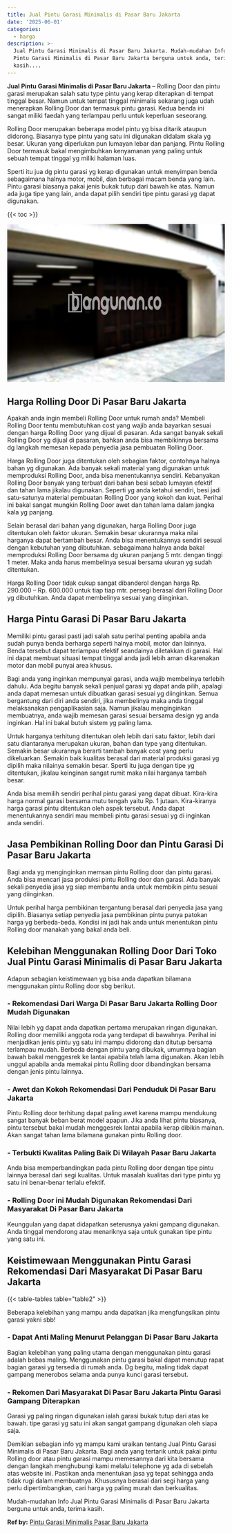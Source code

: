 ```yaml
---
title: Jual Pintu Garasi Minimalis di Pasar Baru Jakarta
date: '2025-06-01'
categories:
  - harga
description: >-
  Jual Pintu Garasi Minimalis di Pasar Baru Jakarta. Mudah-mudahan Info Jual
  Pintu Garasi Minimalis di Pasar Baru Jakarta berguna untuk anda, terima
  kasih....
---
```


**Jual Pintu Garasi Minimalis di Pasar Baru Jakarta** – Rolling Door dan pintu garasi merupakan salah satu type pintu yang kerap diterapkan di tempat tinggal besar. Namun untuk tempat tinggal minimalis sekarang juga udah menerapkan Rolling Door dan termasuk pintu garasi. Kedua benda ini sangat miliki faedah yang terlampau perlu untuk keperluan seseorang.

Rolling Door merupakan beberapa model pintu yg bisa ditarik ataupun didorong. Biasanya type pintu yang satu ini digunakan didalam skala yg besar. Ukuran yang diperlukan pun lumayan lebar dan panjang. Pintu Rolling Door termasuk bakal mengimbuhkan kenyamanan yang paling untuk sebuah tempat tinggal yg miliki halaman luas.

Sperti itu jua dg pintu garasi yg kerap digunakan untuk menyimpan benda sebagaimana halnya motor, mobil, dan berbagai macam benda yang lain. Pintu garasi biasanya pakai jenis bukak tutup dari bawah ke atas. Namun ada juga tipe yang lain, anda dapat pilih sendiri tipe pintu garasi yg dapat digunakan.

{{< toc >}}

![Jual Pintu Garasi Minimalis di Pasar Baru Jakarta](/images/pintu-garasi-26.png)

## Harga Rolling Door Di Pasar Baru Jakarta

Apakah anda ingin membeli Rolling Door untuk rumah anda? Membeli Rolling Door tentu membutuhkan cost yang wajib anda bayarkan sesuai dengan harga Rolling Door yang dijual di pasaran. Ada sangat banyak sekali Rolling Door yg dijual di pasaran, bahkan anda bisa membikinnya bersama dg langkah memesan kepada penyedia jasa pembuatan Rolling Door.

Harga Rolling Door juga ditentukan oleh sebagian faktor, contohnya halnya bahan yg digunakan. Ada banyak sekali material yang digunakan untuk memproduksi Rolling Door, anda bisa menentukannya sendiri. Kebanyakan Rolling Door banyak yang terbuat dari bahan besi sebab lumayan efektif dan tahan lama jikalau digunakan. Seperti yg anda ketahui sendiri, besi jadi satu-satunya material pembuatan Rolling Door yang kokoh dan kuat. Perihal ini bakal sangat mungkin Rolling Door awet dan tahan lama dalam jangka kala yg panjang.

Selain berasal dari bahan yang digunakan, harga Rolling Door juga ditentukan oleh faktor ukuran. Semakin besar ukurannya maka nilai harganya dapat bertambah besar. Anda bisa menentukannya sendiri sesuai dengan kebutuhan yang dibutuhkan. sebagaimana halnya anda bakal memproduksi Rolling Door bersama dg ukuran panjang 5 mtr. dengan tinggi 1 meter. Maka anda harus membelinya sesuai bersama ukuran yg sudah ditentukan.

Harga Rolling Door tidak cukup sangat dibanderol dengan harga Rp. 290.000 – Rp. 600.000 untuk tiap tiap mtr. persegi berasal dari Rolling Door yg dibutuhkan. Anda dapat membelinya sesuai yang diinginkan.

## Harga Pintu Garasi Di Pasar Baru Jakarta

Memiliki pintu garasi pasti jadi salah satu perihal penting apabila anda sudah punya benda berharga seperti halnya mobil, motor dan lainnya. Benda tersebut dapat terlampau efektif seandainya diletakkan di garasi. Hal ini dapat membuat situasi tempat tinggal anda jadi lebih aman dikarenakan motor dan mobil punyai area khusus.

Bagi anda yang inginkan mempunyai garasi, anda wajib membelinya terlebih dahulu. Ada begitu banyak sekali penjual garasi yg dapat anda pilih, apalagi anda dapat memesan untuk dibuatkan garasi sesuai yg diinginkan. Semua bergantung dari diri anda sendiri, jika membelinya maka anda tinggal melaksanakan pengaplikasian saja. Namun jikalau menginginkan membuatnya, anda wajib memesan garasi sesuai bersama design yg anda inginkan. Hal ini bakal butuh sistem yg paling lama.

Untuk harganya terhitung ditentukan oleh lebih dari satu faktor, lebih dari satu diantaranya merupakan ukuran, bahan dan type yang ditentukan. Semakin besar ukurannya berarti tambah banyak cost yang perlu dikeluarkan. Semakin baik kualitas berasal dari material produksi garasi yg dipilih maka nilainya semakin besar. Sperti itu juga dengan tipe yg ditentukan, jikalau keinginan sangat rumit maka nilai harganya tambah besar.

Anda bisa memilih sendiri perihal pintu garasi yang dapat dibuat. Kira-kira harga normal garasi bersama mutu tengah yaitu Rp. 1 jutaan. Kira-kiranya harga garasi pintu ditentukan oleh aspek tersebut. Anda dapat menentukannya sendiri mau membeli pintu garasi sesuai yg di inginkan anda sendiri.

## Jasa Pembikinan Rolling Door dan Pintu Garasi Di Pasar Baru Jakarta

Bagi anda yg menginginkan memsan pintu Rolling door dan pintu garasi. Anda bisa mencari jasa produksi pintu Rolling door dan garasi. Ada banyak sekali penyedia jasa yg siap membantu anda untuk membikin pintu sesuai yang diinginkan.

Untuk perihal harga pembikinan tergantung berasal dari penyedia jasa yang dipilih. Biasanya setiap penyedia jasa pembikinan pintu punya patokan harga yg berbeda-beda. Kondisi ini jadi hak anda untuk menentukan pintu Rolling door manakah yang bakal anda beli.

## Kelebihan Menggunakan Rolling Door Dari Toko Jual Pintu Garasi Minimalis di Pasar Baru Jakarta

Adapun sebagian keistimewaan yg bisa anda dapatkan bilamana menggunakan pintu Rolling door sbg berikut.

### \- Rekomendasi Dari Warga Di Pasar Baru Jakarta Rolling Door Mudah Digunakan

Nilai lebih yg dapat anda dapatkan pertama merupakan ringan digunakan. Rolling door memiliki anggota roda yang terdapat di bawahnya. Perihal ini menjadikan jenis pintu yg satu ini mampu didorong dan ditutup bersama terlampau mudah. Berbeda dengan pintu yang dibukak, umumnya bagian bawah bakal menggesrek ke lantai apabila telah lama digunakan. Akan lebih unggul apabila anda memakai pintu Rolling door dibandingkan bersama dengan jenis pintu lainnya.

### \- Awet dan Kokoh Rekomendasi Dari Penduduk Di Pasar Baru Jakarta

Pintu Rolling door terhitung dapat paling awet karena mampu mendukung sangat banyak beban berat model apapun. Jika anda lihat pintu biasanya, pintu tersebut bakal mudah menggesrek lantai apabila kerap dibikin mainan. Akan sangat tahan lama bilamana gunakan pintu Rolling door.

### \- Terbukti Kwalitas Paling Baik Di Wilayah Pasar Baru Jakarta

Anda bisa memperbandingkan pada pintu Rolling door dengan tipe pintu lainnya berasal dari segi kualitas. Untuk masalah kualitas dari type pintu yg satu ini benar-benar terlalu efektif.

### \- Rolling Door ini Mudah Digunakan Rekomendasi Dari Masyarakat Di Pasar Baru Jakarta

Keunggulan yang dapat didapatkan seterusnya yakni gampang digunakan. Anda tinggal mendorong atau menariknya saja untuk gunakan tipe pintu yang satu ini.

## Keistimewaan Menggunakan Pintu Garasi Rekomendasi Dari Masyarakat Di Pasar Baru Jakarta

{{< table-tables table="table2" >}}

Beberapa kelebihan yang mampu anda dapatkan jika mengfungsikan pintu garasi yakni sbb!

### \- Dapat Anti Maling Menurut Pelanggan Di Pasar Baru Jakarta

Bagian kelebihan yang paling utama dengan menggunakan pintu garasi adalah bebas maling. Menggunakan pintu garasi bakal dapat menutup rapat bagian garasi yg tersedia di rumah anda. Dg begitu, maling tidak dapat gampang menerobos selama anda punya kunci garasi tersebut.

### \- Rekomen Dari Masyarakat Di Pasar Baru Jakarta Pintu Garasi Gampang Diterapkan

Garasi yg paling ringan digunakan ialah garasi bukak tutup dari atas ke bawah. tipe garasi yg satu ini akan sangat gampang digunakan oleh siapa saja.

Demikian sebagian info yg mampu kami uraikan tentang Jual Pintu Garasi Minimalis di Pasar Baru Jakarta. Bagi anda yang tertarik untuk pakai pintu Rolling door atau pintu garasi mampu memesannya dari kita bersama dengan langkah menghubungi kami melalui telephone yg ada di sebelah atas website ini. Pastikan anda menentukan jasa yg tepat sehingga anda tidak rugi dalam membuatnya. Khususnya berasal dari segi harga yang perlu dipertimbangkan, cari harga yg paling murah dan berkualitas.

Mudah-mudahan Info Jual Pintu Garasi Minimalis di Pasar Baru Jakarta berguna untuk anda, terima kasih.

**Ref by:** [Pintu Garasi Minimalis Pasar Baru Jakarta](https://id.wikipedia.org/wiki/Pintu)
